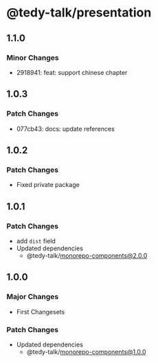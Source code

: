 # @tedy-talk/presentation

## 1.1.0

### Minor Changes

- 2918941: feat: support chinese chapter

## 1.0.3

### Patch Changes

- 077cb43: docs: update references

## 1.0.2

### Patch Changes

- Fixed private package

## 1.0.1

### Patch Changes

- add `dist` field
- Updated dependencies
  - @tedy-talk/monorepo-components@2.0.0

## 1.0.0

### Major Changes

- First Changesets

### Patch Changes

- Updated dependencies
  - @tedy-talk/monorepo-components@1.0.0
